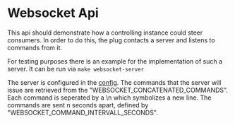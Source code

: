 # Websocket Api

This api should demonstrate how a controlling instance could steer
consumers. In order to do this, the plug contacts a server and listens to commands from it.

For testing purposes there is an example for the implementation of such a server. It can be run via ```make websocket-server```

The server is configured in the [config](../../../../misc/websocket-server/websocket_config.py). The commands that the server will issue are retrieved from the "WEBSOCKET_CONCATENATED_COMMANDS". Each command is seperated by a \n which symbolizes a new line. The commands are sent n seconds apart, defined by "WEBSOCKET_COMMAND_INTERVALL_SECONDS". 
